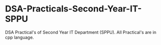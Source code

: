 # DSA-Practicals-Second-Year-IT-SPPU
DSA Practical's of Second Year IT Department (SPPU). All Practical's are in cpp language.
